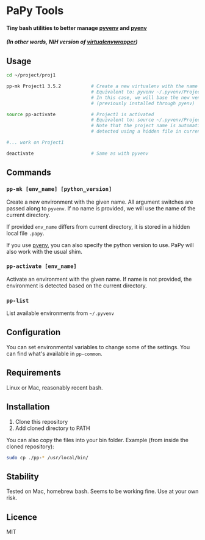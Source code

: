# PaPy Tools

#### Tiny bash utilities to better manage [pyvenv](https://docs.python.org/3/library/venv.html) and [pyenv](https://github.com/yyuu/pyenv)

##### (In other words, NIH version of [virtualenvwrapper](https://virtualenvwrapper.readthedocs.io/en/latest/))


## Usage

```sh
cd ~/project/proj1

pp-mk Project1 3.5.2           # Create a new virtualenv with the name "Project1"
                               # Equivalent to: pyvenv ~/.pyvenv/Project1
                               # In this case, we will base the new venv on Python 3.5.2
                               # (previously installed through pyenv)

source pp-activate             # Project1 is activated
                               # Equivalent to: source ~/.pyvenv/Project1/bin/activate
                               # Note that the project name is automatically
                               # detected using a hidden file in current directory

#... work on Project1

deactivate                     # Same as with pyvenv
```

## Commands

### `pp-mk [env_name] [python_version]`
Create a new environment with the given name. All argument switches are passed along to `pyvenv`.
If no name is provided, we will use the name of the current directory.

If provided `env_name` differs from current directory, it is stored in a hidden local file `.papy`.

If you use [pyenv](https://github.com/yyuu/pyenv), you can also specify the python version to use.
PaPy will also work with the usual shim.

### `pp-activate [env_name]`
Activate an environment with the given name. If name is not provided, the environment is detected
based on the current directory.

### `pp-list`
List available environments from `~/.pyvenv`

## Configuration

You can set environmental variables to change some of the settings. You can find what's available
in `pp-common`.

## Requirements

Linux or Mac, reasonably recent bash.

## Installation

1. Clone this repository
2. Add cloned directory to PATH

You can also copy the files into your bin folder. Example (from inside the cloned repository):

```sh
sudo cp ./pp-* /usr/local/bin/
```

## Stability

Tested on Mac, homebrew bash. Seems to be working fine.
Use at your own risk.

## Licence

MIT
